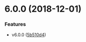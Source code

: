 # 6.0.0 (2018-12-01)


### Features

* v6.0.0 ([5b510d4](https://github.com/twp0217/ngx-tinymce/commit/5b510d4))



